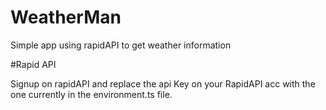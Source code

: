 # WeatherMan
Simple app using rapidAPI to get weather information

#Rapid API

Signup on rapidAPI and replace the api Key on your RapidAPI acc with the one currently in the environment.ts file.
